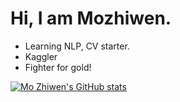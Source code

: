 # Hi, I am Mozhiwen.

- Learning NLP, CV starter.
- Kaggler
- Fighter for gold!

[![Mo Zhiwen's GitHub stats](https://github-readme-stats.vercel.app/api?username=ZhiWenMo&show_icons=true&theme=dracula)](https://github.com/anuraghazra/github-readme-stats)
